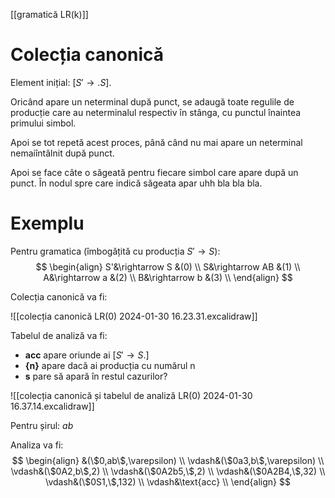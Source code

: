[[gramatică LR(k)]]

# Colecția canonică

Element inițial: $[S'\rightarrow .S]$.

Oricând apare un neterminal după punct, se adaugă toate regulile de producție care au neterminalul respectiv în stânga, cu punctul înaintea primului simbol.

Apoi se tot repetă acest proces, până când nu mai apare un neterminal nemaiîntâlnit după punct.

Apoi se face câte o săgeată pentru fiecare simbol care apare după un punct. În nodul spre care indică săgeata apar uhh bla bla bla.

# Exemplu

Pentru gramatica (îmbogățită cu producția $S'\rightarrow S$):
$$
\begin{align}
S'&\rightarrow S &(0) \\
S&\rightarrow AB &(1) \\
A&\rightarrow a &(2) \\
B&\rightarrow b &(3) \\
\end{align}
$$

Colecția canonică va fi:

![[colecția canonică LR(0) 2024-01-30 16.23.31.excalidraw]]

Tabelul de analiză va fi:

- **acc** apare oriunde ai $[S'\rightarrow S.]$
- **{n}** apare dacă ai producția cu numărul n
- **s** pare să apară în restul cazurilor?

![[colecția canonică și tabelul de analiză LR(0) 2024-01-30 16.37.14.excalidraw]]

Pentru șirul: $ab$

Analiza va fi:
$$
\begin{align}
&(\$0,ab\$,\varepsilon) \\
\vdash&(\$0a3,b\$,\varepsilon) \\
\vdash&(\$0A2,b\$,2) \\
\vdash&(\$0A2b5,\$,2) \\
\vdash&(\$0A2B4,\$,32) \\
\vdash&(\$0S1,\$,132) \\
\vdash&\text{acc} \\
\end{align}
$$